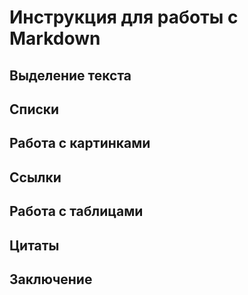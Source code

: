 # Инструкция для работы с Markdown

## Выделение текста

## Списки

## Работа с картинками

## Ссылки 

## Работа с таблицами

## Цитаты

## Заключение

